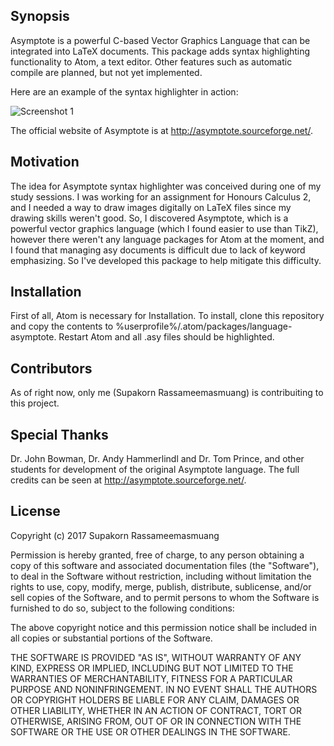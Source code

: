 ## Synopsis

Asymptote is a powerful C-based Vector Graphics Language that can be integrated into LaTeX documents. This package adds syntax highlighting functionality to Atom, a text editor. Other features such as automatic compile are planned, but not yet implemented.

Here are an example of the syntax highlighter in action:

![Screenshot 1](https://github.com/supakorn-ras/language-asymptote/raw/master/images/demo1.png)

The official website of Asymptote is at http://asymptote.sourceforge.net/.

## Motivation

The idea for Asymptote syntax highlighter was conceived during one of my study sessions. I was working for an assignment for Honours Calculus 2, and I needed a way to draw images digitally on LaTeX files since my drawing skills weren't good. So, I discovered Asymptote, which is a powerful vector graphics language (which I found easier to use than TikZ), however there weren't any language packages for Atom at the moment, and I found that managing asy documents is difficult due to lack of keyword emphasizing. So I've developed this package to help mitigate this difficulty.

## Installation

First of all, Atom is necessary for Installation. To install, clone this repository and copy the contents to %userprofile%/.atom/packages/language-asymptote. Restart Atom and all .asy files should be highlighted.

## Contributors

As of right now, only me (Supakorn Rassameemasmuang) is contribuiting to this project.

## Special Thanks

Dr. John Bowman, Dr. Andy Hammerlindl and Dr. Tom Prince, and other students for development of the original Asymptote language. The full credits can be seen at http://asymptote.sourceforge.net/.

## License

Copyright (c) 2017 Supakorn Rassameemasmuang

Permission is hereby granted, free of charge, to any person obtaining
a copy of this software and associated documentation files (the
"Software"), to deal in the Software without restriction, including
without limitation the rights to use, copy, modify, merge, publish,
distribute, sublicense, and/or sell copies of the Software, and to
permit persons to whom the Software is furnished to do so, subject to
the following conditions:

The above copyright notice and this permission notice shall be
included in all copies or substantial portions of the Software.

THE SOFTWARE IS PROVIDED "AS IS", WITHOUT WARRANTY OF ANY KIND,
EXPRESS OR IMPLIED, INCLUDING BUT NOT LIMITED TO THE WARRANTIES OF
MERCHANTABILITY, FITNESS FOR A PARTICULAR PURPOSE AND
NONINFRINGEMENT. IN NO EVENT SHALL THE AUTHORS OR COPYRIGHT HOLDERS BE
LIABLE FOR ANY CLAIM, DAMAGES OR OTHER LIABILITY, WHETHER IN AN ACTION
OF CONTRACT, TORT OR OTHERWISE, ARISING FROM, OUT OF OR IN CONNECTION
WITH THE SOFTWARE OR THE USE OR OTHER DEALINGS IN THE SOFTWARE.
